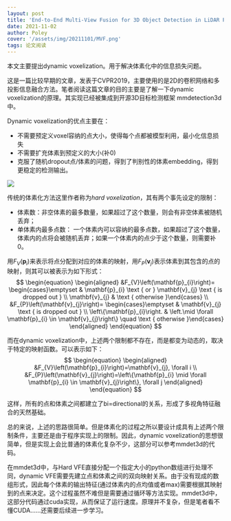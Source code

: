 ```yaml
---
layout: post
title: 'End-to-End Multi-View Fusion for 3D Object Detection in LiDAR Point Clouds'
date: 2021-11-02
author: Poley
cover: '/assets/img/20211101/MVF.png'
tags: 论文阅读
---
```


本文主要提出dynamic voxelization。用于解决体素化中的信息损失问题。

这是一篇比较早期的文章，发表于CVPR2019，主要使用的是2D的卷积网络和多投影信息融合方法。笔者阅读这篇文章的目的主要是了解一下dynamic voxelization的原理。其实现已经被集成到开源3D目标检测框架 mmdetection3d中。

Dynamic voxelization的优点主要在：
+ 不需要预定义voxel容纳的点大小，使得每个点都被模型利用，最小化信息损失
+ 不需要扩充体素到预定义的大小(补0)
+ 克服了随机dropout点/体素的问题，得到了判别性的体素embedding，得到更稳定的检测输出。


![](/assets/img/20211101/MVFF1.png)

传统的体素化方法这里作者称为*hard voxelization*，其有两个事先设定的限制：
+ 体素数：非空体素的最多数量，如果超过了这个数量，则会有非空体素被随机丢弃；
+ 单体素内最多点数： 一个体素内可以容纳的最多点数，如果超过了这个数量，体素内的点将会被随机丢弃；如果一个体素内的点少于这个数量，则需要补0。

用$F_V(\mathbf{p}_i)$来表示将点分配到对应的体素的映射，用$F_P(\mathbf{v}_j)$表示体素到其包含的点的映射，则其可以被表示为如下形式：
$$
\begin{equation}
\begin{aligned}
&F_{V}\left(\mathbf{p}_{i}\right)= \begin{cases}\emptyset & \mathbf{p}_{i} \text { or } \mathbf{v}_{j} \text { is dropped out } \\
\mathbf{v}_{j} & \text { otherwise }\end{cases} \\
&F_{P}\left(\mathbf{v}_{j}\right)= \begin{cases}\emptyset & \mathbf{v}_{j} \text { is dropped out } \\
\left\{\mathbf{p}_{i}\right. & \left.\mid \forall \mathbf{p}_{i} \in \mathbf{v}_{j}\right\} \quad \text { otherwise }\end{cases}
\end{aligned}
\end{equation}
$$

而在dynamic voxelization中，上述两个限制都不存在，而是都变为动态的，取决于特定的映射函数。可以表示如下：
$$
\begin{equation}
\begin{aligned}
&F_{V}\left(\mathbf{p}_{i}\right)=\mathbf{v}_{j}, \forall i \\
&F_{P}\left(\mathbf{v}_{j}\right)=\left\{\mathbf{p}_{i} \mid \forall \mathbf{p}_{i} \in \mathbf{v}_{j}\right\}, \forall j
\end{aligned}
\end{equation}
$$

这样，所有的点和体素之间都建立了bi=directional的关系，形成了多视角特征融合的天然基础。

总的来说，上述的思路很简单。但是体素化的过程之所以要设计成具有上述两个限制条件，主要还是由于程序实现上的限制。因此，dynamic voxelization的思想很简单，但是实现上会比普通的体素化复杂不少，这部分可以参考mmdet3d的代码。

在mmdet3d中，与Hard VFE直接分配一个指定大小的python数组进行处理不同，dynamic VFE需要先建立点和体素之间的双向映射关系。由于没有现成的数组形式，因此每个体素的输出特征(通过体素内的点均值或者max)需要根据其映射到的点来决定。这个过程虽然不难但是需要通过循环等方法实现。mmdet3d中，这部分代码通过cuda实现，从而保证了运行速度。原理并不复杂，但是笔者看不懂CUDA……还需要后续进一步学习。